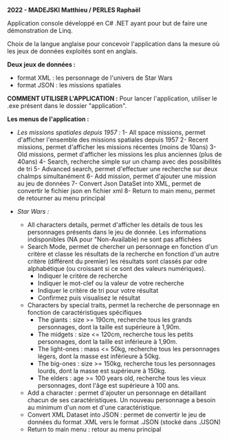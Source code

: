 **2022 - MADEJSKI Matthieu / PERLES Raphaël**

Application console développé en C# .NET ayant pour but de faire une démonstration de Linq.

Choix de la langue anglaise pour concevoir l'application dans la mesure où les jeux de données exploités sont en anglais.

**Deux jeux de données :** 
- format XML : les personnage de l'univers de Star Wars
- format JSON : les missions spatiales

**COMMENT UTILISER L'APPLICATION :** 
Pour lancer l'application, utiliser le .exe présent dans le dossier "application".

**Les menus de l'application :**
  - _Les missions spatiales depuis 1957 :_
    1- All space missions, permet d'afficher l'ensemble des missions spatiales depuis 1957
    2- Recent missions, permet d'afficher les missions récentes (moins de 10ans)
    3- Old missions, permet d'afficher les missions les plus anciennes (plus de 40ans)
    4- Search, recherche simple sur un champ avec des possibilités de tri
    5- Advanced search, permet d'effectuer une recherche sur deux chalmps simultanément
    6- Add mission, permet d'ajouter une mission au jeu de données
    7- Convert Json DataSet into XML, permet de convertir le fichier json en fichier xml
    8- Return to main menu, permet de retourner au menu principal

  - _Star Wars :_ 
    - All characters details, permet d'afficher les détails de tous les personnages présents dans le jeu de donnée. Les informations indisponibles (NA pour "Non-Available) ne          sont pas affichées
    - Search Mode, permet de chercher un personnage en fonction d'un critère et classe les résultats de la recherche en fonction d'un autre critère (différent du premier)
        les résultats sont classés par odre alphabétique (ou croissant si ce sont des valeurs numériques).
        - Indiquer le critère de recherche
        - Indiquer le mot-clef ou la valeur de votre recherche
        - Indiquer le critère de tri pour votre résultat
        - Confirmez puis visualisez le résultat
    - Characters by special traits, permet la recherche de personnage en fonction de caractéristiques spécifiques
        - The giants : size >= 190cm, recherche tous les grands personnages, dont la taille est supérieure à 1,90m.
        - The midgets : size <= 120cm, recherche tous les petits personnages, dont la taille est inférieure à 1,90m.
        - The light-ones : mass <= 50kg, recherche tous les personnages légers, dont la masse est inférieure à 50kg.
        - The big-ones : size >= 150kg, recherche tous les personnages lourds, dont la masse est supérieure à 150kg.
        - The elders : age >= 100 years old, recherche tous les vieux personnages, dont l'âge est supérieure à 100 ans.
    - Add a character : permet d'ajouter un personnage en détaillant chacun de ses caractéristiques. Un nouveau personnage a besoin au minimum d'un nom et d'une caractéristique.
    - Convert XML Dataset into JSON : permet de convertir le jeu de données du format .XML vers le format .JSON (stocké dans ./JSON)
    - Return to main menu : retour au menu principal
    
